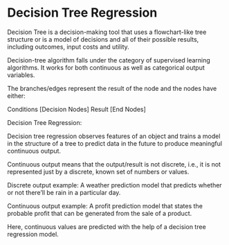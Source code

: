 # Decision Tree Regression

Decision Tree is a decision-making tool that uses a flowchart-like tree structure or is a model of decisions and all of their possible results, including outcomes, input costs and utility.

Decision-tree algorithm falls under the category of supervised learning algorithms. It works for both continuous as well as categorical output variables.

The branches/edges represent the result of the node and the nodes have either:

Conditions [Decision Nodes]
Result [End Nodes]

Decision Tree Regression:

Decision tree regression observes features of an object and trains a model in the structure of a tree to predict data in the future to produce meaningful continuous output. 

Continuous output means that the output/result is not discrete, i.e., it is not represented just by a discrete, known set of numbers or values.

Discrete output example: A weather prediction model that predicts whether or not there’ll be rain in a particular day.

Continuous output example: A profit prediction model that states the probable profit that can be generated from the sale of a product.

Here, continuous values are predicted with the help of a decision tree regression model.
